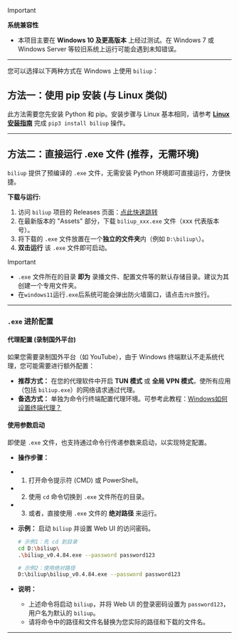 
> [!IMPORTANT]
> **系统兼容性**
> *   本项目主要在 **Windows 10 及更高版本** 上经过测试。在 Windows 7 或 Windows Server 等较旧系统上运行可能会遇到未知错误。


---

您可以选择以下两种方式在 Windows 上使用 `biliup`：

## 方法一：使用 pip 安装 (与 Linux 类似)

此方法需要您先安装 Python 和 pip。安装步骤与 Linux 基本相同，请参考 **[Linux 安装指南](./Linux.html)** 完成 `pip3 install biliup` 操作。

---

## 方法二：直接运行 .exe 文件 (推荐，无需环境)

`biliup` 提供了预编译的 `.exe` 文件，无需安装 Python 环境即可直接运行，方便快捷。

**下载与运行:**

1.  访问 `biliup` 项目的 Releases 页面：[点此快速跳转](https://github.com/biliup/biliup/releases)
2.  在最新版本的 "Assets" 部分，下载 `biliup_xxx.exe` 文件（xxx 代表版本号）。
3.  将下载的 `.exe` 文件放置在一个**独立的文件夹**内（例如 `D:\biliup\`）。
4.  **双击运行** 该 `.exe` 文件即可启动。

> [!IMPORTANT]
> *   `.exe` 文件所在的目录 **即为** 录播文件、配置文件等的默认存储目录。建议为其创建一个专用文件夹。
> *   在`windows11`运行`.exe`后系统可能会弹出防火墙窗口，请点击`允许`放行。

---

### `.exe` 进阶配置

#### 代理配置 (录制国外平台)

如果您需要录制国外平台（如 YouTube），由于 Windows 终端默认不走系统代理，您可能需要进行额外配置：

*   **推荐方式：** 在您的代理软件中开启 **TUN 模式** 或 **全局 VPN 模式**，使所有应用（包括 `biliup.exe`）的网络请求通过代理。
*   **备选方式：** 单独为命令行终端配置代理环境。可参考此教程：[Windows如何设置终端代理？](https://blog.csdn.net/zhu6201976/article/details/132763545)

#### 使用参数启动

即使是 `.exe` 文件，也支持通过命令行传递参数来启动，以实现特定配置。

*   **操作步骤：**
 * 1.  打开命令提示符 (CMD) 或 PowerShell。
 * 2.  使用 `cd` 命令切换到 `.exe` 文件所在的目录。
 * 3.  或者，直接使用 `.exe` 文件的 **绝对路径** 来运行。

*   **示例：** 启动 `biliup` 并设置 Web UI 的访问密码。
    ```bash
    # 示例1：先 cd 到目录
    cd D:\biliup\
    .\biliup_v0.4.84.exe --password password123

    # 示例2：使用绝对路径
    D:\biliup\biliup_v0.4.84.exe --password password123
    ```

*   **说明：**
    *   上述命令将启动 `biliup`，并将 Web UI 的登录密码设置为 `password123`，用户名为默认的 `biliup`。
    *   请将命令中的路径和文件名替换为您实际的路径和下载的文件名。

---




